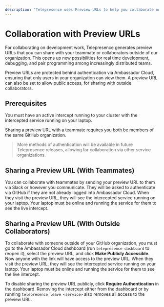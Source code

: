 ```yaml
---
description: "Telepresence uses Preview URLs to help you collaborate on developing Kubernetes services with teammates."
---
```


# Collaboration with Preview URLs

For collaborating on development work, Telepresence generates preview URLs that you can share with your teammate or collaborators outside of our organization. This opens up new possibilities for real time development, debugging, and pair programming among increasingly distributed teams.

Preview URLs are protected behind authentication via Ambassador Cloud, ensuring that only users in your organization can view them.  A preview URL can also be set to allow public access, for sharing with outside collaborators.

## Prerequisites

You must have an active intercept running to your cluster with the intercepted service running on your laptop.

Sharing a preview URL with a teammate requires you both be members of the same GitHub organization.

> More methods of authentication will be available in future Telepresence releases, allowing for collaboration via other service organizations.

## Sharing a Preview URL (With Teammates)

You can collaborate with teammates by sending your preview URL to them via Slack or however you communicate. They will be asked to authenticate via GitHub if they are not already logged into Ambassador Cloud. When they visit the preview URL, they will see the intercepted service running on your laptop. Your laptop must be online and running the service for them to see the live intercept.

## Sharing a Preview URL (With Outside Collaborators)

To collaborate with someone outside of your GitHub organization, you must go to the Ambassador Cloud dashboard (run `telepresence dashboard` to reopen it), select the preview URL, and click **Make Publicly Accessible**.  Now anyone with the link will have access to the preview URL. When they visit the preview URL, they will see the intercepted service running on your laptop. Your laptop must be online and running the service for them to see the live intercept.

To disable sharing the preview URL publicly, click **Require Authentication** in the dashboard. Removing the intercept either from the dashboard or by running `telepresence leave <service>` also removes all access to the preview URL.